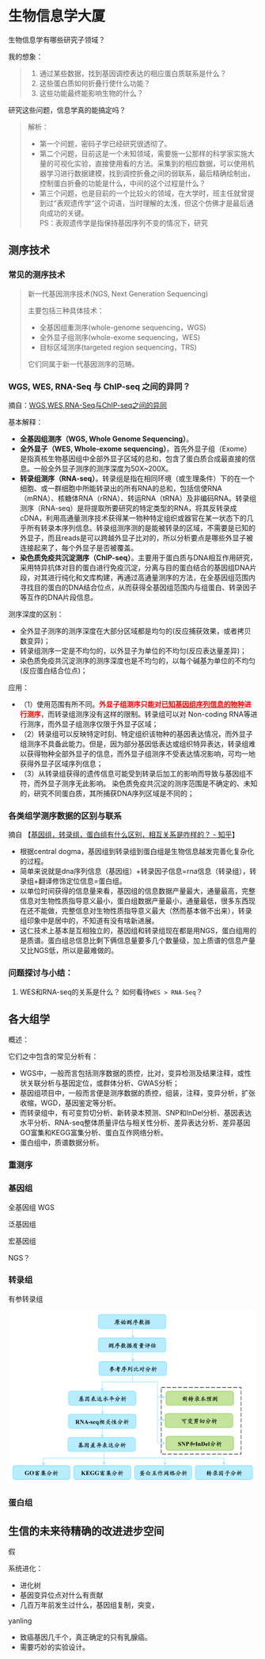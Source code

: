 # 生物信息学大厦

生物信息学有哪些研究子领域？

我的想象：  
> 1. 通过某些数据，找到基因调控表达的相应蛋白质联系是什么？
> 2. 这些蛋白质如何折叠行使什么功能？
> 3. 这些功能最终能影响生物的什么？

研究这些问题，信息学真的能搞定吗？

> 解析：
> - 第一个问题，密码子学已经研究很透彻了。
> - 第二个问题，目前这是一个未知领域，需要施一公那样的科学家实施大量的可视化实验，直接使用看的方法。采集到的相应数据，可以使用机器学习进行数据建模，找到调控折叠之间的弱联系，最后精确绘制出，控制蛋白折叠的功能是什么，中间的这个过程是什么？
> - 第三个问题，也是目前的一个比较火的领域，在大学时，班主任就曾提到过“表观遗传学”这个词语，当时理解的太浅，但这个仿佛才是最后通向成功的关键。  
PS：表观遗传学是指保持基因序列不变的情况下，研究


## 测序技术

### 常见的测序技术
> 新一代基因测序技术(NGS, Next Generation Sequencing)  
> 
> 主要包括三种具体技术：
> - 全基因组重测序(whole-genome sequencing，WGS)  
> - 全外显子组测序(whole-exome sequencing，WES)  
> - 目标区域测序(targeted region sequencing，TRS)  
> 
> 它们同属于新一代基因测序的范畴。

### WGS, WES, RNA-Seq 与 ChIP-seq 之间的异同？
摘自：[WGS,WES,RNA-Seq与ChIP-seq之间的异同](https://www.plob.org/article/10918.html)

基本解释：
- **全基因组测序（WGS, Whole Genome Sequencing）**。
- **全外显子（WES, Whole-exome sequencing）**。首先外显子组（Exome）是指真核生物基因组中全部外显子区域的总和，包含了蛋白质合成最直接的信息。一般全外显子测序的测序深度为50X~200X。
- **转录组测序（RNA-seq）**。转录组是指在相同环境（或生理条件）下的在一个细胞、或一群细胞中所能转录出的所有RNA的总和，包括信使RNA（mRNA）、核糖体RNA（rRNA）、转运RNA（tRNA）及非编码RNA。转录组测序（RNA-seq）是将提取所要研究的特定类型的RNA，将其反转录成cDNA，利用高通量测序技术获得某一物种特定组织或器官在某一状态下的几乎所有转录本序列信息。转录组测序测的是能被转录的区域，不需要是已知的外显子，而且reads是可以跨越外显子比对的，所以分析要点是哪些外显子被连接起来了，每个外显子是否被覆盖。
- **染色质免疫共沉淀测序（ChIP-seq）**。主要用于蛋白质与DNA相互作用研究，采用特异抗体对目的蛋白进行免疫沉淀，分离与目的蛋白结合的基因组DNA片段，对其进行纯化和文库构建，再通过高通量测序的方法，在全基因组范围内寻找目的蛋白的DNA结合位点，从而获得全基因组范围内与组蛋白、转录因子等互作的DNA片段信息。

测序深度的区别：
- 全外显子测序的测序深度在大部分区域都是均匀的(反应捕获效果，或者拷贝数变异)；
- 转录组测序一定是不均匀的，以外显子为单位的不均匀(反应表达量差异)；
- 染色质免疫共沉淀测序的测序深度也是不均匀的，以每个碱基为单位的不均匀(反应蛋白结合位点)；

应用：
- （1）使用范围有所不同。<font color='red'><b>外显子组测序只能对<u>已知基因组序列信息的物种</u>进行测序</b></font>，而转录组测序没有这样的限制。转录组可以对 Non-coding RNA等进行测序，而外显子组测序仅限于外显子区域；
- （2）转录组可以反映特定时刻、特定组织该物种的基因表达情况，而外显子组测序不具备此能力。但是，因为部分基因低表达或组织特异表达，转录组难以获得物种全部外显子的信息，而外显子组测序不受表达情况影响，可均一地获得外显子区域序列信息；
- （3）从转录组获得的遗传信息可能受到转录后加工的影响而导致与基因组不符，而外显子测序无此影响。 染色质免疫共沉淀的测序范围是不确定的、未知的，研究不同蛋白质，其所捕获DNA序列区域是不同的；


### 各类组学测序数据的区别与联系
摘自 【[基因组，转录组，蛋白组有什么区别，相互关系是咋样的？ - 知乎](https://www.zhihu.com/question/59487732)】

- 根据central dogma，基因组到转录组到蛋白组是生物信息越发完善化复杂化的过程。  
- 简单来说就是dna序列信息（基因组）+转录因子信息=rna信息（转录组），转录组+翻译修饰定位信息=蛋白组。  
- 以单位时间获得的信息量来看，基因组的信息数据产量最大，通量最高，完整信息对生物性质指导意义最小，蛋白组数据产量最小，通量最低，很多东西现在还不能做，完整信息对生物性质指导意义最大（然而基本做不出来），转录组印象中是居中的，不知道有没有啥新进展。  
- 这仁技术上基本是互相独立的，基因组和转录组现在都是用NGS，蛋白组用的是质谱。蛋白组总信息比剩下俩信息量要多几个数量级，加上质谱的信息产量又比NGS低，所以是最难做的。  


### 问题探讨与小结：

1. WES和RNA-seq的关系是什么？ 如何看待`WES > RNA-Seq`？

## 各大组学

概述：

它们之中包含的常见分析有：
- WGS中，一般而言包括测序数据的质控，比对，变异检测及结果注释，或性状关联分析与基因定位，或群体分析、GWAS分析；
- 基因组项目中，一般而言便是测序数据的质控，组装，注释，变异分析，扩张收缩，WGD，基因鉴定等分析。
- 而转录组中，有可变剪切分析、新转录本预测、SNP和InDel分析、基因表达水平分析、RNA-seq整体质量评估与相关性分析、差异表达分析、差异基因GO富集和KEGG富集分析、蛋白互作网络分析。
- 蛋白组中，质谱数据分析。


### 重测序

### 基因组

全基因组 WGS

泛基因组

宏基因组

NGS？

### 转录组

有参转录组

![](img/%E6%9C%89%E5%8F%82%E8%BD%AC%E5%BD%95%E7%BB%84.png)

### 蛋白组

<!-- ## 找性状与关联的 -->


<h2>生信的未来待精确的改进进步空间</h2>

假

系统进化：
- 进化树
- 基因变异位点对什么有贡献
- 几百万年前发生过什么，基因组复制，突变，

yanling
- 致癌基因几千个，真正确定的只有乳腺癌。
- 需要巧妙的实验设计。


